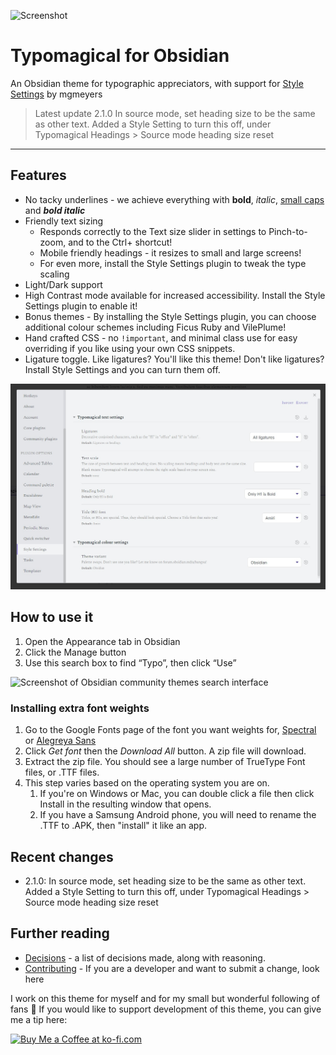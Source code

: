 ![Screenshot](https://raw.githubusercontent.com/hungsu/typomagical-obsidian/main/Typomagical.gif)

# Typomagical for Obsidian

An Obsidian theme for typographic appreciators, with support for [Style Settings](https://github.com/mgmeyers/obsidian-style-settings) by mgmeyers

> Latest update 2.1.0
> In source mode, set heading size to be the same as other text. Added a Style Setting to turn this off, under Typomagical Headings > Source mode heading size reset

-----

## Features

- No tacky underlines - we achieve everything with  **bold**, *italic*, [small caps](https://practicaltypography.com/small-caps.html) and ***bold italic***
- Friendly text sizing
	- Responds correctly to the Text size slider in settings to Pinch-to-zoom, and to the Ctrl+ shortcut!
	- Mobile friendly headings - it resizes to small and large screens!
	- For even more, install the Style Settings plugin to tweak the type scaling
- Light/Dark support
- High Contrast mode available for increased accessibility. Install the Style Settings plugin to enable it!
- Bonus themes - By installing the Style Settings plugin, you can choose additional colour schemes including Ficus Ruby and VilePlume!
- Hand crafted CSS - no `!important`, and minimal class use for easy overriding if you like using your own CSS snippets.
- Ligature toggle. Like ligatures? You'll like this theme! Don't like ligatures? Install Style Settings and you can turn them off.


![Screenshot](typomagical-settings.jpg)

## How to use it

1. Open the Appearance tab in Obsidian
2. Click the Manage button
3. Use this search box to find “Typo”, then click “Use”

![Screenshot of Obsidian community themes search interface](https://forum.obsidian.md/uploads/default/original/3X/e/f/ef852693d6fc59d88a9b9edde9077cfbfe306b44.png)

### Installing extra font weights

1. Go to the Google Fonts page of the font you want weights for, [Spectral](https://fonts.google.com/specimen/Spectral) or [Alegreya Sans](https://fonts.google.com/specimen/Alegreya+Sans?query=alegreya+sans)
2. Click *Get font* then the *Download All* button. A zip file will download.
3. Extract the zip file. You should see a large number of TrueType Font files, or .TTF files.
4. This step varies based on the operating system you are on.
   1. If you're on Windows or Mac, you can double click a file then click Install in the resulting window that opens.
   2. If you have a Samsung Android phone, you will need to rename the .TTF to .APK, then "install" it like an app.

## Recent changes

- 2.1.0: In source mode, set heading size to be the same as other text. Added a Style Setting to turn this off, under Typomagical Headings > Source mode heading size reset

## Further reading

- [Decisions](./decisions.md) - a list of decisions made, along with reasoning.
- [Contributing](./CONTRIBUTING.md) - If you are a developer and want to submit a change, look here

I work on this theme for myself and for my small but wonderful following of fans 💚 If you would like to support development of this theme, you can give me a tip here:

<a href='https://ko-fi.com/D1D2E9XML' target='_blank'><img height='36' style='border:0px;height:36px;' src='https://storage.ko-fi.com/cdn/kofi2.png?v=3' border='0' alt='Buy Me a Coffee at ko-fi.com' /></a>
